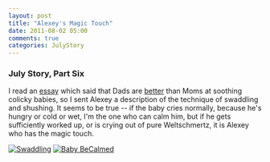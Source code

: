 ```yaml
---
layout: post
title: "Alexey's Magic Touch"
date: 2011-08-02 05:00
comments: true
categories: JulyStory
---
```


### July Story, Part Six

I read an [essay][4T] which said that Dads are [better][DAD] than Moms
at soothing colicky babies, so I sent Alexey a description of the
technique of swaddling and shushing. It seems to be true -- if the
baby cries normally, because he's hungry or cold or wet, I'm the one
who can calm him, but if he gets sufficiently worked up, or is crying
out of pure Weltschmertz, it is Alexey who has the magic touch.

[4T]: http://www.pregnancy.org/article/curing-colic-4th-trimester-calming-reflex-amp-5-ss
[DAD]: http://www.happiestbaby.com/dads-%E2%80%93-the-swaddlers-supreme/



[![Swaddling][25]][25a]
[![Baby BeCalmed][26]][26a]



[25]: https://lh3.googleusercontent.com/-8hHXaffky_M/TkK8TxcRzYI/AAAAAAAADgU/Wb-mUPykZa4/s288/IMG_8612.jpg "Swaddling"
[25a]: https://picasaweb.google.com/lh/photo/nc55FpammEfj0_FVsgYZ_4J35BGm6sSypNLNdcLlep0?feat=directlink

[26]: https://lh3.googleusercontent.com/-WSR7znj6qv8/TkK8lB4cEKI/AAAAAAAADgg/4hv0DXFaqMY/s400/IMG_8614.jpg "Baby Becalmed"
[26a]: https://picasaweb.google.com/lh/photo/bINOYDhoPwVUoCDqbOPCO4J35BGm6sSypNLNdcLlep0?feat=directlink